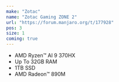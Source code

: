 ```yaml
---
make: "Zotac"
name: "Zotac Gaming ZONE 2"
url: "https://forum.manjaro.org/t/177928"
pos: 3
size: 1
coming: true
---
```

* AMD Ryzen™ AI 9 370HX
* Up To 32GB RAM
* 1TB SSD
* AMD Radeon™ 890M
